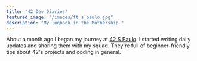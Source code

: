```yaml
---
title: "42 Dev Diaries"
featured_image: "/images/ft_s_paulo.jpg"
description: "My logbook in the Mothership."
---
```


About a month ago I began my journey at [42 S Paulo](https://www.42sp.org.br/).
I started writing daily updates and sharing them with my squad. They're full of
beginner-friendly tips about 42's projects and coding in general.

